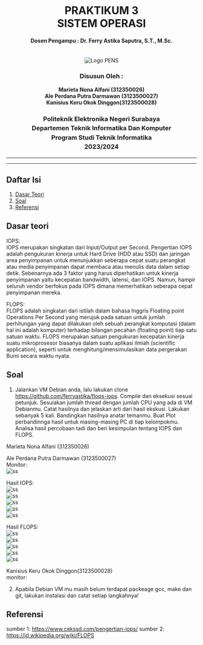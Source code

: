 <div align="center">
  <h1 style="text-align: center;font-weight: bold">PRAKTIKUM 3<br>SISTEM OPERASI</h1>
  <h4 style="text-align: center;">Dosen Pengampu : Dr. Ferry Astika Saputra, S.T., M.Sc.</h4>
</div>
<br />
<div align="center">
  <img src="https://upload.wikimedia.org/wikipedia/id/4/44/Logo_PENS.png" alt="Logo PENS">
  <h3 style="text-align: center;">Disusun Oleh : </h3>
  <p style="text-align: center;">
    <strong>Marieta Nona Alfani (312350026) </strong><br>
    <strong>Ale Perdana Putra Darmawan (3123500027) </strong><br>
    <strong>Kanisius Keru Okok Dinggon(3123500028)</strong>
  </p>
<h3 style="text-align: center;line-height: 1.5">Politeknik Elektronika Negeri Surabaya<br>Departemen Teknik Informatika Dan Komputer<br>Program Studi Teknik Informatika<br>2023/2024</h3>
  <hr><hr>
</div>

## Daftar Isi
1. [Dasar Teori](#Dasar-teori)
2. [Soal](#soal)
3. [Referensi](#Referensi)

## Dasar teori
IOPS:</br>
IOPS merupakan singkatan dari Input/Output per Second. Pengertian IOPS adalah pengukuran kinerja untuk Hard Drive (HDD atau SSD) dan jaringan area penyimpanan untuk menunjukkan seberapa cepat suatu perangkat atau media penyimpanan dapat membaca atau menulis data dalam setiap detik.
Sebenarnya ada 3 faktor yang harus diperhatikan untuk kinerja penyimpanan yaitu kecepatan bandwidth, latensi, dan IOPS. Namun, hampir seluruh vendor berfokus pada IOPS dimana memerhatikan seberapa cepat penyimpanan mereka.

FLOPS:</br>
FLOPS adalah singkatan dari istilah dalam bahasa Inggris Floating point Operations Per Second yang merujuk pada satuan untuk jumlah perhitungan yang dapat dilakukan oleh sebuah perangkat komputasi (dalam hal ini adalah komputer) terhadap bilangan pecahan (floating point) tiap satu satuan waktu. FLOPS merupakan satuan pengukuran kecepatan kinerja suatu mikroprosesor biasanya dalam suatu aplikasi ilmiah (scientific application), seperti untuk menghitung/mensimulasikan data pergerakan Bumi secara waktu nyata.

## Soal
1. Jalankan VM Debian anda, lalu lakukan clone https://github.com/ferryastika/flops-iops. Compile dan eksekusi sesuai petunjuk. Sesuiakan jumlah thread dengan jumlah CPU yang ada di VM Debianmu. Catat hasilnya dan jelaskan arti dari hasil ekskusi. Lakukan sebanyak 5 kali. Bandingkan hasilnya anatar temanmu. Buat Plot perbandinnga hasil untuk masing-masing PC di tiap kelompokmu. Analisa hasil percobaan tadi dan beri kesimpulan tentang IOPS dan FLOPS.

Marieta Nona Alfani (312350026)


Ale Perdana Putra Darmawan (3123500027)</br>
Monitor:</br>
![ss](assets/monitor/1.png)

Hasil IOPS:</br>
![ss](assets/iops/1ale.png)</br>
![ss](assets/iops/2ale.png)</br>
![ss](assets/iops/3ale.png)</br>
![ss](assets/iops/4ale.png)</br>
![ss](assets/iops/5ale.png)</br>

Hasil FLOPS:</br>
![ss](assets/flops/1ale.png)</br>
![ss](assets/flops/2ale.png)</br>
![ss](assets/flops/3ale.png)</br>
![ss](assets/flops/4ale.png)</br>
![ss](assets/flops/5ale.png)</br>

Kanisius Keru Okok Dinggon(3123500028)</br>
monitor:</br>

2. Apabila Debian VM mu masih belum terdapat packeage gcc, make dan git, lakukan instalasi dan catat setiap langkahnya!

## Referensi
sumber 1: https://www.cekssd.com/pengertian-iops/
sumber 2: https://id.wikipedia.org/wiki/FLOPS
